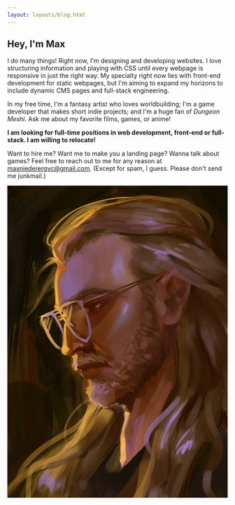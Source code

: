 ```yaml
---
layout: layouts/blog.html
---
```


## <span>H</span>ey, I'm Max

I do many things! Right now, I'm designing and developing websites. I love structuring information and playing with CSS until every webpage is responsive in just the right way. My specialty right now lies with front-end development for static webpages, but I'm aiming to expand my horizons to include dynamic CMS pages and full-stack engineering.

In my free time, I'm a fantasy artist who loves worldbuilding; I'm a game developer that makes short indie projects; and I'm a huge fan of *Dungeon Meshi*. Ask me about my favorite films, games, or anime!

**I am looking for full-time positions in web development, front-end or full-stack. I am willing to relocate!**

Want to hire me? Want me to make you a landing page? Wanna talk about games? Feel free to reach out to me for any reason at [maxniederergvc@gmail.com](mailto:maxniederergvc@gmail.com). (Except for spam, I guess. Please don't send me junkmail.)

<img src="/assets/img/selfport.png">